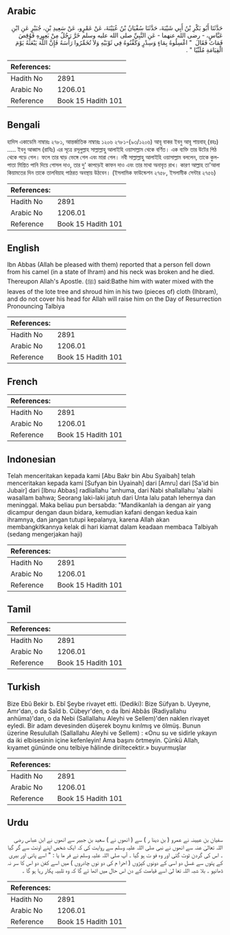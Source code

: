 ## Arabic


<div dir="rtl" lang="ar" style={{fontSize:'larger',backgroundColor:'#f8f9fa',padding:20}}>
حَدَّثَنَا أَبُو بَكْرِ بْنُ أَبِي شَيْبَةَ، حَدَّثَنَا سُفْيَانُ بْنُ عُيَيْنَةَ، عَنْ عَمْرٍو، عَنْ سَعِيدِ بْنِ، جُبَيْرٍ عَنِ ابْنِ عَبَّاسٍ، - رضى الله عنهما - عَنِ النَّبِيِّ صلى الله عليه وسلم خَرَّ رَجُلٌ مِنْ بَعِيرِهِ فَوُقِصَ فَمَاتَ فَقَالَ ‏ "‏ اغْسِلُوهُ بِمَاءٍ وَسِدْرٍ وَكَفِّنُوهُ فِي ثَوْبَيْهِ وَلاَ تُخَمِّرُوا رَأْسَهُ فَإِنَّ اللَّهَ يَبْعَثُهُ يَوْمَ الْقِيَامَةِ مُلَبِّيًا ‏"‏ ‏.‏
</div>
<div style={{backgroundColor:'#f8f9fa',padding:20, marginBottom: 10}}><table> <thead> <tr> <th>References:</th> <th></th> </tr> </thead> <tbody><tr><td>Hadith No</td><td>2891</td></tr><tr><td>Arabic No</td><td>1206.01</td></tr><tr><td>Reference</td><td>Book 15 Hadith 101</td></tr></tbody></table></div>

## Bengali


<div dir="ltr" lang="bn" style={{fontSize:'larger',backgroundColor:'#f8f9fa',padding:20}}>
হাদিস একাডেমি নাম্বারঃ ২৭৮১, আন্তর্জাতিক নাম্বারঃ ১২০৬ ২৭৮১-(৯৩/১২০৬) আবূ বাকর ইবনু আবূ শায়বাহ্ (রহঃ) ..... ইবনু আব্বাস (রাযিঃ) এর সূত্রে রসূলুল্লাহ সাল্লাল্লাহু আলাইহি ওয়াসাল্লাম থেকে বর্ণিত। এক ব্যক্তি তার উটের পিঠ থেকে পড়ে গেল। ফলে তার ঘাড় ভেঙ্গে গেল এবং মারা গেল। নবী সাল্লাল্লাহু আলাইহি ওয়াসাল্লাম বললেন, তাকে কুলপাতা মিশ্রিত পানি দিয়ে গোসল দাও, তার দু' কাপড়েই কাফন দাও এবং তার মাথা অনাবৃত রাখ। কারণ আল্লাহ তা'আলা কিয়ামতের দিন তাকে তালবিয়াহ পাঠরত অবস্থায় উঠবেন। (ইসলামিক ফাউন্ডেশন ২৭৫৮, ইসলামীক সেন্টার ২৭৫৬)
</div>
<div style={{backgroundColor:'#f8f9fa',padding:20, marginBottom: 10}}><table> <thead> <tr> <th>References:</th> <th></th> </tr> </thead> <tbody><tr><td>Hadith No</td><td>2891</td></tr><tr><td>Arabic No</td><td>1206.01</td></tr><tr><td>Reference</td><td>Book 15 Hadith 101</td></tr></tbody></table></div>

## English


<div dir="ltr" lang="en" style={{fontSize:'larger',backgroundColor:'#f8f9fa',padding:20}}>
Ibn Abbas (Allah be pleased with them) reported that a person fell down from his camel (in a state of Ihram) and his neck was broken and he died. Thereupon Allah's Apostle. (ﷺ) said:Bathe him with water mixed with the leaves of the lote tree and shroud him in his two (pieces of) cloth (Ihbram), and do not cover his head for Allah will raise him on the Day of Resurrection Pronouncing Talbiya
</div>
<div style={{backgroundColor:'#f8f9fa',padding:20, marginBottom: 10}}><table> <thead> <tr> <th>References:</th> <th></th> </tr> </thead> <tbody><tr><td>Hadith No</td><td>2891</td></tr><tr><td>Arabic No</td><td>1206.01</td></tr><tr><td>Reference</td><td>Book 15 Hadith 101</td></tr></tbody></table></div>

## French


<div dir="ltr" lang="fr" style={{fontSize:'larger',backgroundColor:'#f8f9fa',padding:20}}>

</div>
<div style={{backgroundColor:'#f8f9fa',padding:20, marginBottom: 10}}><table> <thead> <tr> <th>References:</th> <th></th> </tr> </thead> <tbody><tr><td>Hadith No</td><td>2891</td></tr><tr><td>Arabic No</td><td>1206.01</td></tr><tr><td>Reference</td><td>Book 15 Hadith 101</td></tr></tbody></table></div>

## Indonesian


<div dir="ltr" lang="id" style={{fontSize:'larger',backgroundColor:'#f8f9fa',padding:20}}>
Telah menceritakan kepada kami [Abu Bakr bin Abu Syaibah] telah menceritakan kepada kami [Sufyan bin Uyainah] dari [Amru] dari [Sa'id bin Jubair] dari [Ibnu Abbas] radliallahu 'anhuma, dari Nabi shallallahu 'alaihi wasallam bahwa; Seorang laki-laki jatuh dari Unta lalu patah lehernya dan meninggal. Maka beliau pun bersabda: "Mandikanlah ia dengan air yang dicampur dengan daun bidara, kemudian kafani dengan kedua kain ihramnya, dan jangan tutupi kepalanya, karena Allah akan membangkitkannya kelak di hari kiamat dalam keadaan membaca Talbiyah (sedang mengerjakan haji)
</div>
<div style={{backgroundColor:'#f8f9fa',padding:20, marginBottom: 10}}><table> <thead> <tr> <th>References:</th> <th></th> </tr> </thead> <tbody><tr><td>Hadith No</td><td>2891</td></tr><tr><td>Arabic No</td><td>1206.01</td></tr><tr><td>Reference</td><td>Book 15 Hadith 101</td></tr></tbody></table></div>

## Tamil


<div dir="ltr" lang="ta" style={{fontSize:'larger',backgroundColor:'#f8f9fa',padding:20}}>

</div>
<div style={{backgroundColor:'#f8f9fa',padding:20, marginBottom: 10}}><table> <thead> <tr> <th>References:</th> <th></th> </tr> </thead> <tbody><tr><td>Hadith No</td><td>2891</td></tr><tr><td>Arabic No</td><td>1206.01</td></tr><tr><td>Reference</td><td>Book 15 Hadith 101</td></tr></tbody></table></div>

## Turkish


<div dir="ltr" lang="tr" style={{fontSize:'larger',backgroundColor:'#f8f9fa',padding:20}}>
Bize Ebû Bekir b. Ebî Şeybe rivayet etti. (Dediki): Bize Süfyan b. Uyeyne, Amr'dan, o da Saîd b. Cübeyr'den, o da İbni Abbâs (Radiyallahu anhüma)'dan, o da Nebi (Sallallahu Aleyhi ve Sellem)'den naklen rivayet eyledi. Bir adam devesinden düşerek boynu kırılmış ve ölmüş. Bunun üzerine Resulullah (Sallallahu Aleyhi ve Sellem) : «Onu su ve sidirle yıkayın da iki elbisesinin içine kefenleyin! Ama başını örtmeyin. Çünkü Allah, kıyamet gününde onu telbiye hâlinde diriltecektir.» buyurmuşlar
</div>
<div style={{backgroundColor:'#f8f9fa',padding:20, marginBottom: 10}}><table> <thead> <tr> <th>References:</th> <th></th> </tr> </thead> <tbody><tr><td>Hadith No</td><td>2891</td></tr><tr><td>Arabic No</td><td>1206.01</td></tr><tr><td>Reference</td><td>Book 15 Hadith 101</td></tr></tbody></table></div>

## Urdu


<div dir="rtl" lang="ur" style={{fontSize:'larger',backgroundColor:'#f8f9fa',padding:20}}>
سفیان بن عیینہ نے عمرو ( بن دینا ر ) سے ( انھوں نے ) سعید بن جبیر سے انھوں نے ابن عباس رضی اللہ تعالیٰ عنہ سے انھوں نے نبی صلی اللہ علیہ وسلم سے روایت کی کہ ایک شخص اپنے اونٹ سے گر گیا ۔ اس کی گردن ٹوٹ گئی اور وہ فو ت ہو گیا ۔ آپ صلی اللہ علیہ وسلم نے فر ما یا : " اسے پانی اور بیری کے پتوں سے غسل دو اسی کے دونوں کپڑوں ( احرا م کی دو نوں چادروں ) میں اسے کفن دو اس کا سر نہ ڈھانپو ۔ بلا شبہ اللہ تعا لیٰ اسے قیامت کے دن اس حال میں اٹھا ئے گا کہ وہ تلبیہ پکار رہا ہو گا ۔
</div>
<div style={{backgroundColor:'#f8f9fa',padding:20, marginBottom: 10}}><table> <thead> <tr> <th>References:</th> <th></th> </tr> </thead> <tbody><tr><td>Hadith No</td><td>2891</td></tr><tr><td>Arabic No</td><td>1206.01</td></tr><tr><td>Reference</td><td>Book 15 Hadith 101</td></tr></tbody></table></div>